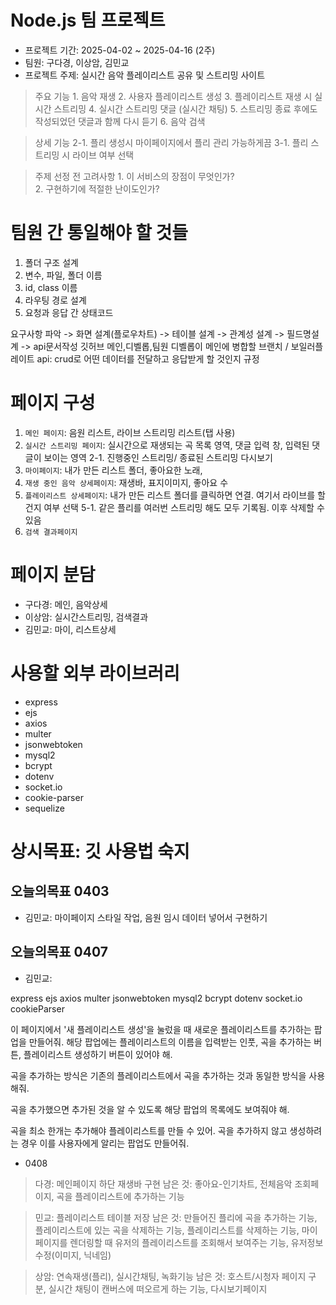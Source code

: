 # Node.js 팀 프로젝트
- 프로젝트 기간: 2025-04-02 ~ 2025-04-16 (2주)
- 팀원: 구다경, 이상암, 김민교
- 프로젝트 주제: 실시간 음악 플레이리스트 공유 및 스트리밍 사이트

> 주요 기능
    1. 음악 재생
    2. 사용자 플레이리스트 생성
    3. 플레이리스트 재생 시 실시간 스트리밍
    4. 실시간 스트리밍 댓글 (실시간 채팅)
    5. 스트리밍 종료 후에도 작성되었던 댓글과 함께 다시 듣기
    6. 음악 검색 

> 상세 기능
    2-1. 플리 생성시 마이페이지에서 플리 관리 가능하게끔 
    3-1. 플리 스트리밍 시 라이브 여부 선택 

> 주제 선정 전 고려사항 
    1. 이 서비스의 장점이 무엇인가?  
    2. 구현하기에 적절한 난이도인가?


# 팀원 간 통일해야 할 것들
1. 폴더 구조 설계
2. 변수, 파일, 폴더 이름 
3. id, class 이름
4. 라우팅 경로 설계
5. 요청과 응답 간 상태코드



요구사항 파악 -> 화면 설계(플로우차트) -> 테이블 설계 -> 관계성 설계 -> 필드명설계 -> api문서작성 
깃허브 메인,디벨롭,팀원   디벨롭이 메인에 병합할 브랜치 / 보일러플레이트 
api: crud로 어떤 데이터를 전달하고 응답받게 할 것인지 규정 

# 페이지 구성
1. `메인 페이지`: 음원 리스트, 라이브 스트리밍 리스트(탭 사용)
2. `실시간 스트리밍 페이지`: 실시간으로 재생되는 곡 목록 영역, 댓글 입력 창, 입력된 댓글이 보이는 영역
    2-1. 진행중인 스트리밍/ 종료된 스트리밍 다시보기
3. `마이페이지`: 내가 만든 리스트 폴더, 좋아요한 노래, 
4. `재생 중인 음악 상세페이지`: 재생바, 표지이미지, 좋아요 수
5. `플레이리스트 상세페이지`: 내가 만든 리스트 폴더를 클릭하면 연결. 여기서 라이브를 할건지 여부 선택
    5-1. 같은 플리를 여러번 스트리밍 해도 모두 기록됨. 이후 삭제할 수 있음
6. `검색 결과페이지`

# 페이지 분담
- 구다경: 메인, 음악상세
- 이상암: 실시간스트리밍, 검색결과
- 김민교: 마이, 리스트상세

# 사용할 외부 라이브러리
- express
- ejs
- axios
- multer
- jsonwebtoken
- mysql2
- bcrypt
- dotenv
- socket.io
- cookie-parser
- sequelize 

# 상시목표: 깃 사용법 숙지
## 오늘의목표 0403
- 김민교: 마이페이지 스타일 작업, 음원 임시 데이터 넣어서 구현하기
## 오늘의목표 0407
- 김민교: 





express ejs axios multer jsonwebtoken mysql2 bcrypt dotenv socket.io cookieParser



이 페이지에서 '새 플레이리스트 생성'을 눌렀을 때 새로운 플레이리스트를 추가하는 팝업을 만들어줘. 해당 팝업에는 플레이리스트의 이름을 입력받는 인풋, 곡을 추가하는 버튼, 플레이리스트 생성하기 버튼이 있어야 해.

곡을 추가하는 방식은 기존의 플레이리스트에서 곡을 추가하는 것과 동일한 방식을 사용해줘.

곡을 추가했으면 추가된 것을 알 수 있도록 해당 팝업의 목록에도 보여줘야 해.

곡을 최소 한개는 추가해야 플레이리스트를 만들 수 있어. 곡을 추가하지 않고 생성하려는 경우 이를 사용자에게 알리는 팝업도 만들어줘. 







- 0408

> 다경: 메인페이지 하단 재생바 구현 
남은 것: 좋아요-인기차트, 전체음악 조회페이지, 곡을 플레이리스트에 추가하는 기능 

> 민교: 플레이리스트 테이블 저장 
남은 것: 만들어진 플리에 곡을 추가하는 기능, 플레이리스트에 있는 곡을 삭제하는 기능, 플레이리스트를 삭제하는 기능, 마이페이지를 렌더링할 때 유저의 플레이리스트를 조회해서 보여주는 기능, 유저정보 수정(이미지, 닉네임)

> 상암: 연속재생(플리), 실시간채팅, 녹화기능
남은 것: 호스트/시청자 페이지 구분, 실시간 채팅이 캔버스에 떠오르게 하는 기능, 다시보기페이지
